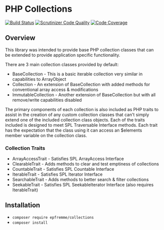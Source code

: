 # PHP Collections

[![Build Status](https://travis-ci.org/epfremmer/collections.svg)](https://travis-ci.org/epfremmer/collections?branch=tags%2Fv1.0.0)
[![Scrutinizer Code Quality](https://scrutinizer-ci.com/g/epfremmer/collections/badges/quality-score.png?b=release%2Fv1.0.0)](https://scrutinizer-ci.com/g/epfremmer/collections/?branch=tags%2Fv1.0.0)
[![Code Coverage](https://scrutinizer-ci.com/g/epfremmer/collections/badges/coverage.png?b=release%2Fv1.0.0)](https://scrutinizer-ci.com/g/epfremmer/collections/?branch=tags%2Fv1.0.0)

## Overview

This library was intended to provide base PHP collection classes that can be extended to provide 
application specific functionality.

There are 3 main collection classes provided by default:

* BaseCollection - This is a basic iterable collection very similar in capabilities to ArrayObject
* Collection - An extension of BaseCollection with added methods for conventional array access & modifications
* ImmutableCollection - Another extension of BaseCollection but with all remove/write capabilities disabled

The primary components of each collection is also included as PHP traits to assist in the creation of
any custom collection classes that can't simply extend one of the included collection class objects. Each of
the traits included is designed to meet SPL Traversable Interface methods. Each trait has the expectation that 
the class using it can access an $elements member variable on the collection class.

### Collection Traits

* ArrayAccessTrait - Satisfies SPL ArrayAccess Interface
* ClearableTrait - Adds methods to clear and test emptiness of collections
* CountableTrait - Satisfies SPL Countable Interface
* IterableTrait - Satisfies SPL Iterator Interface
* SearchableTrait - Adds methods to better search & filter collections
* SeekableTrait - Satisfies SPL SeekableIterator Interface (also requires IterableTrait)

## Installation

* `composer require epfremme/collections`
* `composer install`
